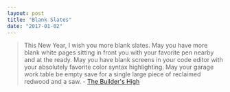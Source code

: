 ```yaml
---
layout: post
title: "Blank Slates"
date: "2017-01-02"
---
```


> This New Year, I wish you more blank slates. May you have more blank white pages sitting in front you with your favorite pen nearby and at the ready. May you have blank screens in your code editor with your absolutely favorite color syntax highlighting. May your garage work table be empty save for a single large piece of reclaimed redwood and a saw. - [The Builder's High](http://randsinrepose.com/archives/the-builders-high/)
